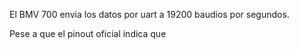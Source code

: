 El BMV 700 envia los datos por uart a 19200 baudios por segundos. 

Pese a que el pinout oficial indica que 

